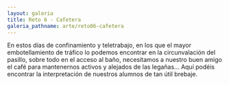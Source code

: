 ```yaml
---
layout: galeria
title: Reto 6 - Cafetera
galeria_pathname: arte/reto06-cafetera
---
```


En estos días de confinamiento y teletrabajo, en los que el mayor embotellamiento de tráfico lo podemos encontrar en la circunvalación del pasillo, sobre todo en el acceso al baño, necesitamos a nuestro buen amigo el café para mantenernos activos y alejados de las legañas... Aquí podéis encontrar la interpretación de nuestros alumnos de tan útil brebaje.


